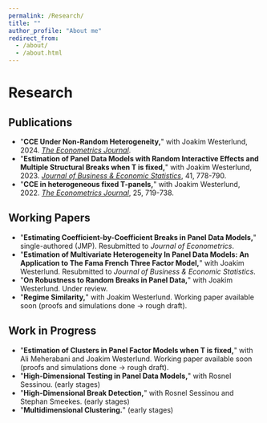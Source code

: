 ```yaml
---
permalink: /Research/
title: ""
author_profile: "About me"
redirect_from: 
  - /about/
  - /about.html
---
```

# Research

## Publications

- "**CCE Under Non-Random Heterogeneity,**" with Joakim Westerlund, 2024. [*The Econometrics Journal*](https://doi.org/10.1093/ectj/utae021).
- "**Estimation of Panel Data Models with Random Interactive Effects and Multiple Structural Breaks when T is fixed,**" with Joakim Westerlund, 2023. [*Journal of Business & Economic Statistics*](https://doi.org/10.1080/07350015.2022.2067546), 41, 778-790.
- "**CCE in heterogeneous fixed T-panels,**" with Joakim Westerlund, 2022. [*The Econometrics Journal*](https://doi.org/10.1093/ectj/utac012), 25, 719-738.

## Working Papers

- "**Estimating Coefficient-by-Coefficient Breaks in Panel Data Models,**" single-authored (JMP). Resubmitted to *Journal of Econometrics*.
- "**Estimation of Multivariate Heterogeneity In Panel Data Models: An Application to The Fama French Three Factor Model,**" with Joakim Westerlund. Resubmitted to *Journal of Business & Economic Statistics*.
- "**On Robustness to Random Breaks in Panel Data,**" with Joakim Westerlund. Under review.
- "**Regime Similarity,**" with Joakim Westerlund. Working paper available soon (proofs and simulations done → rough draft).

## Work in Progress

- "**Estimation of Clusters in Panel Factor Models when T is fixed,**" with Ali Meherabani and Joakim Westerlund. Working paper available soon (proofs and simulations done → rough draft).
- "**High-Dimensional Testing in Panel Data Models,**" with Rosnel Sessinou. (early stages)
- "**High-Dimensional Break Detection,**" with Rosnel Sessinou and Stephan Smeekes. (early stages)
- "**Multidimensional Clustering.**" (early stages)


